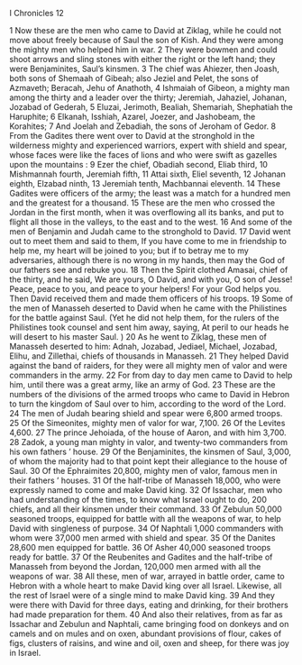 I Chronicles 12

1	Now these are the men who came to David at Ziklag, while he could not move about freely because of Saul the son of Kish. And they were among the mighty men who helped him in war.
2	They were bowmen and could shoot arrows and sling stones with either the right or the left hand; they were Benjaminites, Saul’s kinsmen.
3	The chief was Ahiezer, then Joash, both sons of Shemaah of Gibeah; also Jeziel and Pelet, the sons of Azmaveth; Beracah, Jehu of Anathoth,
4	Ishmaiah of Gibeon, a mighty man among the thirty and a leader over the thirty; Jeremiah, Jahaziel, Johanan, Jozabad of Gederah,
5	Eluzai, Jerimoth, Bealiah, Shemariah, Shephatiah the Haruphite;
6	Elkanah, Isshiah, Azarel, Joezer, and Jashobeam, the Korahites;
7	And Joelah and Zebadiah, the sons of Jeroham of Gedor.
8	From the Gadites there went over to David at the stronghold in the wilderness mighty and experienced warriors, expert with shield and spear, whose faces were like the faces of lions and who were swift as gazelles upon the mountains :
9	Ezer the chief, Obadiah second, Eliab third,
10	Mishmannah fourth, Jeremiah fifth,
11	Attai sixth, Eliel seventh,
12	Johanan eighth, Elzabad ninth,
13	Jeremiah tenth, Machbannai eleventh.
14	These Gadites were officers of the army; the least was a match for a hundred men and the greatest for a thousand.
15	These are the men who crossed the Jordan in the first month, when it was overflowing all its banks, and put to flight all those in the valleys, to the east and to the west.
16	And some of the men of Benjamin and Judah came to the stronghold to David.
17	David went out to meet them and said to them, If you have come to me in friendship to help me, my heart will be joined to you; but if to betray me to my adversaries, although there is no wrong in my hands, then may the God of our fathers see and rebuke you.
18	Then the Spirit clothed Amasai, chief of the thirty, and he said, We are yours, O David, and with you, O son of Jesse! Peace, peace to you, and peace to your helpers! For your God helps you. Then David received them and made them officers of his troops.
19	Some of the men of Manasseh deserted to David when he came with the Philistines for the battle against Saul. (Yet he did not help them, for the rulers of the Philistines took counsel and sent him away, saying, At peril to our heads he will desert to his master Saul. )
20	As he went to Ziklag, these men of Manasseh deserted to him: Adnah, Jozabad, Jediael, Michael, Jozabad, Elihu, and Zillethai, chiefs of thousands in Manasseh.
21	They helped David against the band of raiders, for they were all mighty men of valor and were commanders in the army.
22	For from day to day men came to David to help him, until there was a great army, like an army of God.
23	These are the numbers of the divisions of the armed troops who came to David in Hebron to turn the kingdom of Saul over to him, according to the word of the Lord.
24	The men of Judah bearing shield and spear were 6,800 armed troops.
25	Of the Simeonites, mighty men of valor for war, 7,100.
26	Of the Levites 4,600.
27	The prince Jehoiada, of the house of Aaron, and with him 3,700.
28	Zadok, a young man mighty in valor, and twenty-two commanders from his own fathers ’ house.
29	Of the Benjaminites, the kinsmen of Saul, 3,000, of whom the majority had to that point kept their allegiance to the house of Saul.
30	Of the Ephraimites 20,800, mighty men of valor, famous men in their fathers ’ houses.
31	Of the half-tribe of Manasseh 18,000, who were expressly named to come and make David king.
32	Of Issachar, men who had understanding of the times, to know what Israel ought to do, 200 chiefs, and all their kinsmen under their command.
33	Of Zebulun 50,000 seasoned troops, equipped for battle with all the weapons of war, to help David with singleness of purpose.
34	Of Naphtali 1,000 commanders with whom were 37,000 men armed with shield and spear.
35	Of the Danites 28,600 men equipped for battle.
36	Of Asher 40,000 seasoned troops ready for battle.
37	Of the Reubenites and Gadites and the half-tribe of Manasseh from beyond the Jordan, 120,000 men armed with all the weapons of war.
38	All these, men of war, arrayed in battle order, came to Hebron with a whole heart to make David king over all Israel. Likewise, all the rest of Israel were of a single mind to make David king.
39	And they were there with David for three days, eating and drinking, for their brothers had made preparation for them.
40	And also their relatives, from as far as Issachar and Zebulun and Naphtali, came bringing food on donkeys and on camels and on mules and on oxen, abundant provisions of flour, cakes of figs, clusters of raisins, and wine and oil, oxen and sheep, for there was joy in Israel.

